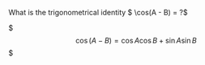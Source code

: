What is the trigonometrical identity $ \cos(A - B) = ?$
<!--question-->
$$$
\cos(A - B) = \cos A \cos B + \sin A \sin B
$$$
